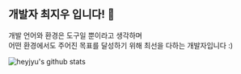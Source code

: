 <h2>
  개발자 최지우 입니다! 👋
</h2>

개발 언어와 환경은 도구일 뿐이라고 생각하며 
<br />
어떤 환경에서도 주어진 목표를 달성하기 위해 최선을 다하는 개발자입니다 :)

![heyjyu's github stats](https://github-readme-stats.vercel.app/api?username=heyjyu&show_icons=true)

<!--
**heyjyu/heyjyu** is a ✨ _special_ ✨ repository because its `README.md` (this file) appears on your GitHub profile.

Here are some ideas to get you started:

- 🔭 I’m currently working on ...
- 🌱 I’m currently learning ...
- 👯 I’m looking to collaborate on ...
- 🤔 I’m looking for help with ...
- 💬 Ask me about ...
- 📫 How to reach me: ...
- 😄 Pronouns: ...
- ⚡ Fun fact: ...
-->
